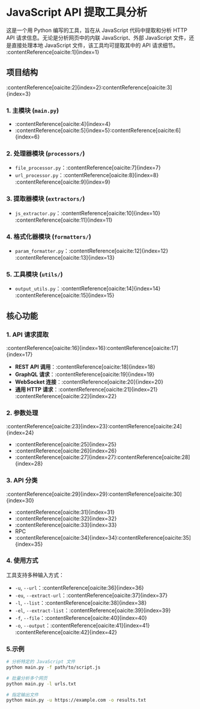 # JavaScript API 提取工具分析

这是一个用 Python 编写的工具，旨在从 JavaScript 代码中提取和分析 HTTP API 请求信息。无论是分析网页中的内联 JavaScript、外部 JavaScript 文件，还是直接处理本地 JavaScript 文件，该工具均可提取其中的 API 请求细节。&#8203;:contentReference[oaicite:1]{index=1}

## 项目结构

:contentReference[oaicite:2]{index=2}&#8203;:contentReference[oaicite:3]{index=3}

### 1. 主模块 (`main.py`)

- :contentReference[oaicite:4]{index=4}
- :contentReference[oaicite:5]{index=5}&#8203;:contentReference[oaicite:6]{index=6}

### 2. 处理器模块 (`processors/`)

- `file_processor.py`：&#8203;:contentReference[oaicite:7]{index=7}
- `url_processor.py`：&#8203;:contentReference[oaicite:8]{index=8}&#8203;:contentReference[oaicite:9]{index=9}

### 3. 提取器模块 (`extractors/`)

- `js_extractor.py`：&#8203;:contentReference[oaicite:10]{index=10}&#8203;:contentReference[oaicite:11]{index=11}

### 4. 格式化器模块 (`formatters/`)

- `param_formatter.py`：&#8203;:contentReference[oaicite:12]{index=12}&#8203;:contentReference[oaicite:13]{index=13}

### 5. 工具模块 (`utils/`)

- `output_utils.py`：&#8203;:contentReference[oaicite:14]{index=14}&#8203;:contentReference[oaicite:15]{index=15}

## 核心功能

### 1. API 请求提取

:contentReference[oaicite:16]{index=16}&#8203;:contentReference[oaicite:17]{index=17}

- **REST API 调用**：&#8203;:contentReference[oaicite:18]{index=18}
- **GraphQL 请求**：&#8203;:contentReference[oaicite:19]{index=19}
- **WebSocket 连接**：&#8203;:contentReference[oaicite:20]{index=20}
- **通用 HTTP 请求**：&#8203;:contentReference[oaicite:21]{index=21}&#8203;:contentReference[oaicite:22]{index=22}

### 2. 参数处理

:contentReference[oaicite:23]{index=23}&#8203;:contentReference[oaicite:24]{index=24}

- :contentReference[oaicite:25]{index=25}
- :contentReference[oaicite:26]{index=26}
- :contentReference[oaicite:27]{index=27}&#8203;:contentReference[oaicite:28]{index=28}

### 3. API 分类

:contentReference[oaicite:29]{index=29}&#8203;:contentReference[oaicite:30]{index=30}

- :contentReference[oaicite:31]{index=31}
- :contentReference[oaicite:32]{index=32}
- :contentReference[oaicite:33]{index=33}
- RPC
- :contentReference[oaicite:34]{index=34}&#8203;:contentReference[oaicite:35]{index=35}

### 4. 使用方式

工具支持多种输入方式：

- `-u`, `--url`：&#8203;:contentReference[oaicite:36]{index=36}
- `-eu`, `--extract-url`：&#8203;:contentReference[oaicite:37]{index=37}
- `-l`, `--list`：&#8203;:contentReference[oaicite:38]{index=38}
- `-el`, `--extract-list`：&#8203;:contentReference[oaicite:39]{index=39}
- `-f`, `--file`：&#8203;:contentReference[oaicite:40]{index=40}
- `-o`, `--output`：&#8203;:contentReference[oaicite:41]{index=41}&#8203;:contentReference[oaicite:42]{index=42}

### 5.示例

```bash
# 分析特定的 JavaScript 文件
python main.py -f path/to/script.js

# 批量分析多个网页
python main.py -l urls.txt

# 指定输出文件
python main.py -u https://example.com -o results.txt
